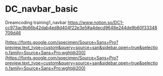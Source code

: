 # DC_navbar_basic
Dreamcoding training1_navbar
https://www.notion.so/DC1-cc973ac9b66b42dab4ed8d404f22e3e5#a4decd9648e244de9b60f33348709d46

[https://fonts.google.com/specimen/Source+Sans+Pro?preview.text_type=custom&query=source+san&sidebar.open=true&selection.family=Source+Sans+Pro:wght@200](https://fonts.google.com/specimen/Source+Sans+Pro?preview.text_type=custom&query=source+san&sidebar.open=true&selection.family=Source+Sans+Pro:wght@200)

